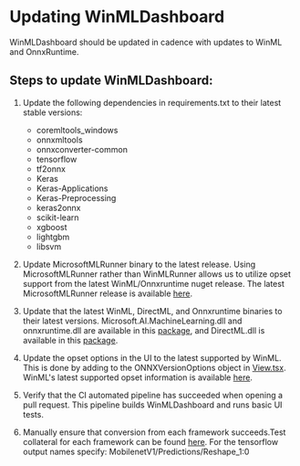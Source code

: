# Updating WinMLDashboard

WinMLDashboard should be updated in cadence with updates to WinML and OnnxRuntime.

## Steps to update WinMLDashboard:
1) Update the following dependencies in requirements.txt to their latest stable versions:
    - coremltools_windows
    - onnxmltools
    - onnxconverter-common
    - tensorflow
    - tf2onnx
    - Keras
    - Keras-Applications
    - Keras-Preprocessing
    - keras2onnx
    - scikit-learn
    - xgboost
    - lightgbm
    - libsvm

2) Update MicrosoftMLRunner binary to the latest release. Using MicrosoftMLRunner rather than WinMLRunner allows us to utilize opset support from the latest WinML/Onnxruntime nuget release. The latest MicrosoftMLRunner release is available [here](https://github.com/microsoft/Windows-Machine-Learning/releases).
3) Update that the latest WinML, DirectML, and Onnxruntime binaries to their latest versions. Microsoft.AI.MachineLearning.dll and onnxruntime.dll are available in this [package](https://www.nuget.org/packages/Microsoft.AI.MachineLearning/), and DirectML.dll is available in this [package](https://www.nuget.org/packages/Microsoft.AI.DirectML/).
4) Update the opset options in the UI to the latest supported by WinML. This is done by adding to the ONNXVersionOptions object in [View.tsx](src/view/convert/View.tsx). WinML's latest supported opset information is available [here](https://github.com/microsoft/onnxruntime/blob/master/docs/Versioning.md).
5) Verify that the CI automated pipeline has succeeded when opening a pull request. This pipeline builds WinMLDashboard and runs basic UI tests.
5) Manually ensure that conversion from each framework succeeds.Test collateral for each framework can be found [here](test/convert_collateral). For the tensorflow output names specify: MobilenetV1/Predictions/Reshape_1:0